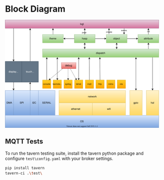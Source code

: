 # Block Diagram

![Block Diagram](assets/images/block-diagram.svg)

## MQTT Tests

To run the tavern testing suite, install the tavern python package and configure `test\config.yaml` with your broker settings.

```bash
pip install tavern
tavern-ci .\test\
```
